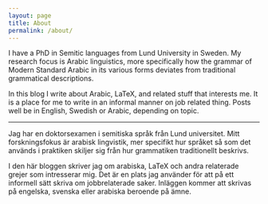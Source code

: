 ```yaml
---
layout: page
title: About
permalink: /about/
---
```


I have a PhD in Semitic languages from Lund University in Sweden. My research focus is Arabic linguistics, more specifically how the grammar of Modern Standard Arabic in its various forms deviates from traditional grammatical descriptions.

In this blog I write about Arabic, LaTeX, and related stuff that interests me. It is a place for me to write in an informal manner on job related thing. Posts well be in English, Swedish or Arabic, depending on topic.
 
***

Jag har en doktorsexamen i semitiska språk från Lund universitet. Mitt forskningsfokus är arabisk lingvistik, mer specifikt hur språket så som det används i praktiken skiljer sig från hur grammatiken traditionellt beskrivs.

I den här bloggen skriver jag om arabiska, LaTeX och andra relaterade grejer som intresserar mig. Det är en plats jag använder för att på ett informell sätt skriva om jobbrelaterade saker. Inläggen kommer att skrivas på engelska, svenska eller arabiska beroende på ämne.
